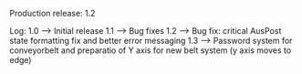 Production release: 1.2


Log:
1.0 --> Initial release
1.1 --> Bug fixes
1.2 --> Bug fix: critical AusPost state formatting fix and better error messaging
1.3 --> Password system for conveyorbelt and preparatio of Y axis for new belt system (y axis moves to edge)
